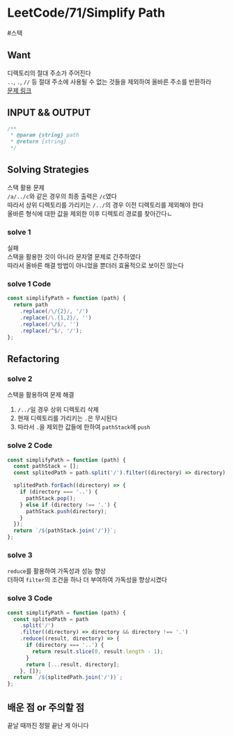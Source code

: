 # LeetCode/71/Simplify Path

#스택

## Want

디렉토리의 절대 주소가 주어진다  
`..`, `.`, `//` 등 절대 주소에 사용될 수 없는 것들을 제외하여 올바른 주소를 반환하라  
[문제 링크](https://leetcode.com/problems/simplify-path/description/)

## INPUT && OUTPUT

```js
/**
 * @param {string} path
 * @return {string}
 */
```

## Solving Strategies

스택 활용 문제  
`/a/../c`와 같은 경우의 최종 출력은 `/c`였다  
따라서 상위 디렉토리를 가리키는 `/../`의 경우 이전 디렉토리를 제외해야 한다  
올바른 형식에 대한 값을 제외한 이후 디렉토리 경로를 찾아간다ㄴ

### solve 1

실패  
스택을 활용한 것이 아니라 문자열 문제로 간주하였다  
따라서 올바른 해결 방법이 아니었을 뿐더러 효율적으로 보이진 않는다

### solve 1 Code

```js
const simplifyPath = function (path) {
  return path
    .replace(/\/{2}/, '/')
    .replace(/\.{1,2}/, '')
    .replace(/\/$/, '')
    .replace(/^$/, '/');
};
```

## Refactoring

### solve 2

스택을 활용하여 문제 해결

1. `/../`일 경우 상위 디렉토리 삭제
2. 현재 디렉토리를 가리키는 `.`은 무시된다
3. 따라서 `.`을 제외한 값들에 한하여 `pathStack`에 `push`

### solve 2 Code

```js
const simplifyPath = function (path) {
  const pathStack = [];
  const splitedPath = path.split('/').filter((directory) => directory);

  splitedPath.forEach((directory) => {
    if (directory === '..') {
      pathStack.pop();
    } else if (directory !== '.') {
      pathStack.push(directory);
    }
  });
  return `/${pathStack.join('/')}`;
};
```

### solve 3

`reduce`를 활용하여 가독성과 성능 향상  
더하여 `filter`의 조건을 하나 더 부여하여 가독성을 향상시켰다

### solve 3 Code

```js
const simplifyPath = function (path) {
  const splitedPath = path
    .split('/')
    .filter((directory) => directory && directory !== '.')
    .reduce((result, directory) => {
      if (directory === '..') {
        return result.slice(0, result.length - 1);
      }
      return [...result, directory];
    }, []);
  return `/${splitedPath.join('/')}`;
};
```

## 배운 점 or 주의할 점

끝날 때까진 정말 끝난 게 아니다
